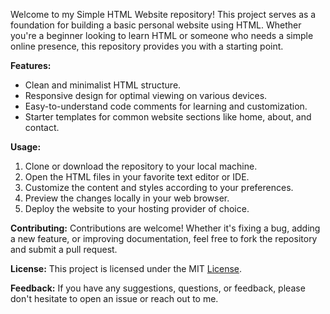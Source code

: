 Welcome to my Simple HTML Website repository! This project serves as a foundation for building a basic personal website using HTML. Whether you're a beginner looking to learn HTML or someone who needs a simple online presence, this repository provides you with a starting point.

**Features:**
- Clean and minimalist HTML structure.
- Responsive design for optimal viewing on various devices.
- Easy-to-understand code comments for learning and customization.
- Starter templates for common website sections like home, about, and contact.

**Usage:**
1. Clone or download the repository to your local machine.
2. Open the HTML files in your favorite text editor or IDE.
3. Customize the content and styles according to your preferences.
4. Preview the changes locally in your web browser.
5. Deploy the website to your hosting provider of choice.

**Contributing:**
Contributions are welcome! Whether it's fixing a bug, adding a new feature, or improving documentation, feel free to fork the repository and submit a pull request.

**License:**
This project is licensed under the MIT [License](LICENSE).

**Feedback:**
If you have any suggestions, questions, or feedback, please don't hesitate to open an issue or reach out to me.
